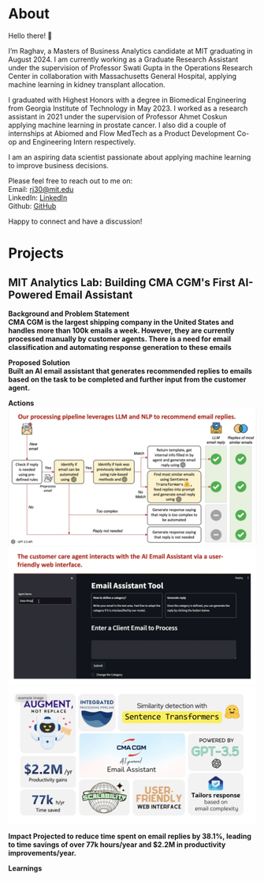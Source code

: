 # About

Hello there! 👋

I’m Raghav, a Masters of Business Analytics candidate at MIT graduating in August 2024. I am currently working as a Graduate Research Assistant under the supervision of Professor Swati Gupta in the Operations Research Center in collaboration with Massachusetts General Hospital, applying machine learning in kidney transplant allocation.

I graduated with Highest Honors with a degree in Biomedical Engineering from Georgia Institute of Technology in May 2023. I worked as a research assistant in 2021 under the supervision of Professor Ahmet Coskun applying machine learning in prostate cancer. I also did a couple of internships at Abiomed and Flow MedTech as a Product Development Co-op and Engineering Intern respectively.

I am an aspiring data scientist passionate about applying machine learning to improve business decisions.

Please feel free to reach out to me on:<br>
Email: rj30@mit.edu<br>
LinkedIn: [LinkedIn](https://www.linkedin.com/in/rrmj/)<br>
Github: [GitHub](https://github.com/raghavmanoharanjayanthi30)<br>

Happy to connect and have a discussion!

# Projects
## MIT Analytics Lab: Building CMA CGM's First AI-Powered Email Assistant

<b>Background and Problem Statement <b><br>
CMA CGM is the largest shipping company in the United States and handles more than 100k emails a week. However, they are currently processed manually by customer agents. There is a need for email classification and automating response generation to these emails

<b>Proposed Solution<b> <br>
Built an AI email assistant that generates recommended replies to emails based on the task to be completed and further input from the customer agent.

<b>Actions<b>
![Profile Picture](pictures/alab_processing_pipeline.jpg)
![Profile Picture](pictures/alab_interface.jpg)
![Profile Picture](pictures/summary.jpg)

<b>Impact<b>
Projected to reduce time spent on email replies by 38.1%, leading to time savings of over 77k hours/year and $2.2M in productivity improvements/year.

<b>Learnings<b>








